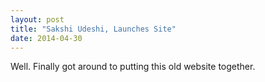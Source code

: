 ```yaml
---
layout: post
title: "Sakshi Udeshi, Launches Site"
date: 2014-04-30
---
```


Well. Finally got around to putting this old website together. 